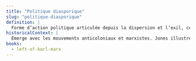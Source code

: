 ```yaml
---
title: "Politique diasporique"
slug: "politique-diasporique"
definition: |
  Forme d’action politique articulée depuis la dispersion et l’exil, centrée sur les conditions des femmes noires migrantes.
historicalContext: |
  Émerge avec les mouvements anticoloniaux et marxistes. Jones illustre la capacité de l’exil à générer une praxis transnationale.
books:
  - left-of-karl-marx
---
```


